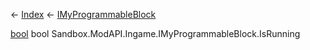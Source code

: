 ← [Index](Api-Index) ← [IMyProgrammableBlock](Sandbox.ModAPI.Ingame.IMyProgrammableBlock)

[bool](System.Boolean) bool Sandbox.ModAPI.Ingame.IMyProgrammableBlock.IsRunning